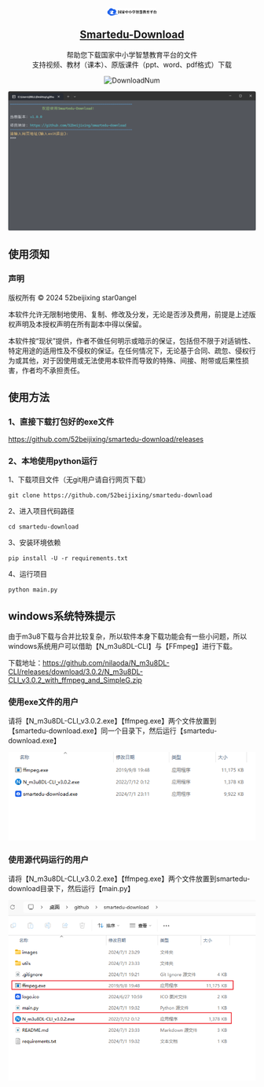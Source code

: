 <h2 align="center">
    <p><img src="./images/logo.png" width="100" alt="logo"></p>
    <a href="https://github.com/52beijixing/smartedu-download">Smartedu-Download</a>
</h2>

<p align="center">
    帮助您下载国家中小学智慧教育平台的文件</br>
    支持视频、教材（课本）、原版课件（ppt、word、pdf格式）下载
</p>

<p align="center">
  <img src="https://img.shields.io/github/downloads/52beijixing/smartedu-download/total" alt="DownloadNum">
</p>

<p align="center">
    <a href="https://github.com/52beijixing/smartedu-download">
        <img src="./images/description.png" alt="description">
    </a>
</p>


## 使用须知
### 声明
版权所有 © 2024 52beijixing star0angel

本软件允许无限制地使用、复制、修改及分发，无论是否涉及费用，前提是上述版权声明及本授权声明在所有副本中得以保留。

本软件按“现状”提供，作者不做任何明示或暗示的保证，包括但不限于对适销性、特定用途的适用性及不侵权的保证。在任何情况下，无论基于合同、疏忽、侵权行为或其他，对于因使用或无法使用本软件而导致的特殊、间接、附带或后果性损害，作者均不承担责任。


## 使用方法
### 1、直接下载打包好的exe文件
https://github.com/52beijixing/smartedu-download/releases

### 2、本地使用python运行
1、下载项目文件（无git用户请自行网页下载）
```
git clone https://github.com/52beijixing/smartedu-download
```
2、进入项目代码路径
```
cd smartedu-download
```

3、安装环境依赖
```
pip install -U -r requirements.txt
```

4、运行项目
```
python main.py
```


## windows系统特殊提示
由于m3u8下载与合并比较复杂，所以软件本身下载功能会有一些小问题，所以windows系统用户可以借助【N_m3u8DL-CLI】与【FFmpeg】进行下载。

下载地址：https://github.com/nilaoda/N_m3u8DL-CLI/releases/download/3.0.2/N_m3u8DL-CLI_v3.0.2_with_ffmpeg_and_SimpleG.zip

### 使用exe文件的用户
请将【N_m3u8DL-CLI_v3.0.2.exe】【ffmpeg.exe】两个文件放置到【smartedu-download.exe】同一个目录下，然后运行【smartedu-download.exe】
<p align="center">
  <img src="./images/windows_tip_one.png" alt="windows_tip_one">
</p>

### 使用源代码运行的用户
请将【N_m3u8DL-CLI_v3.0.2.exe】【ffmpeg.exe】两个文件放置到smartedu-download目录下，然后运行【main.py】

<p align="center">
  <img src="./images/windows_tip_two.png" alt="windows_tip_two">
</p>
